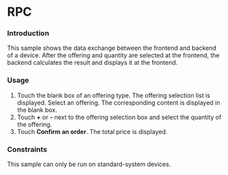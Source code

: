 # RPC

### Introduction

This sample shows the data exchange between the frontend and backend of a device. After the offering and quantity are selected at the frontend, the backend calculates the result and displays it at the frontend.

### Usage

1. Touch the blank box of an offering type. The offering selection list is displayed. Select an offering. The corresponding content is displayed in the blank box.
2. Touch **+** or **-** next to the offering selection box and select the quantity of the offering.
3. Touch **Confirm an order**. The total price is displayed.

### Constraints

This sample can only be run on standard-system devices.

